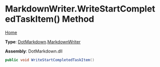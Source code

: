 # MarkdownWriter\.WriteStartCompletedTaskItem\(\) Method

[Home](../../../README.md)

**Type**: [DotMarkdown](../../README.md)\.[MarkdownWriter](../README.md)

**Assembly**: DotMarkdown\.dll

```csharp
public void WriteStartCompletedTaskItem()
```

